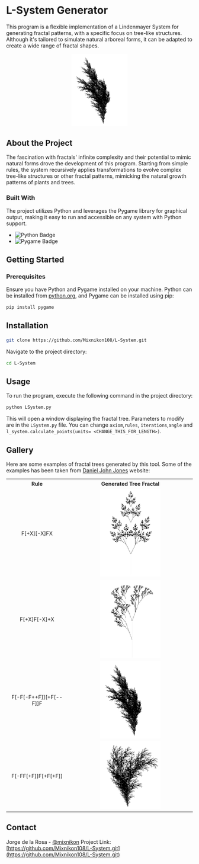 # L-System Generator

This program is a flexible implementation of a Lindenmayer System for generating fractal patterns, with a specific focus on tree-like structures. Although it's tailored to simulate natural arboreal forms, it can be adapted to create a wide range of fractal shapes. 

<p align="center">
  <img src="img/helecho1.png" alt="Fractal tree" width="30%">
</p>

## About the Project

The fascination with fractals' infinite complexity and their potential to mimic natural forms drove the development of this program. Starting from simple rules, the system recursively applies transformations to evolve complex tree-like structures or other fractal patterns, mimicking the natural growth patterns of plants and trees.

### Built With

The project utilizes Python and leverages the Pygame library for graphical output, making it easy to run and accessible on any system with Python support.

- ![Python Badge](https://img.shields.io/badge/python-v3.10+-blue.svg)
- ![Pygame Badge](https://img.shields.io/badge/pygame-v2.0.22-blue.svg)

## Getting Started

### Prerequisites

Ensure you have Python and Pygame installed on your machine. Python can be installed from [python.org](https://python.org), and Pygame can be installed using pip:

```bash
pip install pygame
```

## Installation

```sh
git clone https://github.com/Mixnikon108/L-System.git
```

Navigate to the project directory:

```sh
cd L-System
```

## Usage

To run the program, execute the following command in the project directory:

```sh
python LSystem.py
```

This will open a window displaying the fractal tree. Parameters to modify are in the `LSystem.py` file. You can change `axiom`,`rules`, `iterations`,`angle` and `l_system.calculate_points(units= <CHANGE_THIS_FOR_LENGTH>)`.

## Gallery
Here are some examples of fractal trees generated by this tool. Some of the examples has been taken from [Daniel John Jones](https://www.danieljohnjones.com/projects/l-systems/) website:

<p align="center">
  <table>
    <tr>
      <th style="text-align: center;">Rule</th>
      <th style="text-align: center;">Generated Tree Fractal</th>
    </tr>
    <tr>
      <td style="text-align: center;">F[+X][-X]FX</td>
      <td style="text-align: center;"><img src="img/1.png" alt="Fractal Tree 1" width="50%"></td>
    </tr>
    <tr>
      <td style="text-align: center;">F[+X]F[-X]+X</td>
      <td style="text-align: center;"><img src="img/2.png" alt="Fractal Tree 2" width="50%"></td>
    </tr>
    <tr>
      <td style="text-align: center;">F[-F[-F++F]][+F[--F]]F</td>
      <td style="text-align: center;"><img src="img/helecho1.png" alt="Fractal Tree 3" width="50%"></td>
    </tr>
    <tr>
      <td style="text-align: center;">F[-FF[+F]]F[+F[+F]]</td>
      <td style="text-align: center;"><img src="img/helecho2.png" alt="Fractal Tree 4" width="50%"></td>
    </tr>
  </table>
</p>


## Contact
Jorge de la Rosa - [@mixnikon](https://twitter.com/mixnikon)
Project Link: [https://github.com/Mixnikon108/L-System.git](https://github.com/Mixnikon108/L-System.git)

